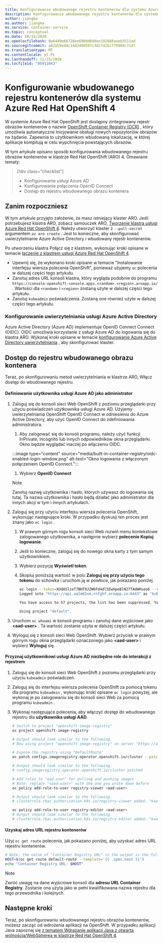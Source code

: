 ```yaml
---
title: Konfigurowanie wbudowanego rejestru kontenerów dla systemu Azure Red Hat OpenShift 4
description: Konfigurowanie wbudowanego rejestru kontenerów dla systemu Azure Red Hat OpenShift 4
author: jiangma
ms.author: jiangma
ms.service: container-service
ms.topic: conceptual
ms.date: 10/15/2020
ms.openlocfilehash: 0a6449e6b728ee690dd6ddee192868aaeb3511ad
ms.sourcegitcommit: a43a59e44c14d349d597c3d2fd2bc779989c71d7
ms.translationtype: MT
ms.contentlocale: pl-PL
ms.lasthandoff: 11/25/2020
ms.locfileid: "95911043"
---
```

# <a name="configure-built-in-container-registry-for-azure-red-hat-openshift-4"></a>Konfigurowanie wbudowanego rejestru kontenerów dla systemu Azure Red Hat OpenShift 4

W systemie Azure Red Hat OpenShift jest dostępny zintegrowany rejestr obrazów kontenerów o nazwie [OpenShift Container Registry (OCR)](https://docs.openshift.com/aro/4/registry/architecture-component-imageregistry.html) , który umożliwia automatyczne Inicjowanie obsługi nowych repozytoriów obrazów na żądanie. Zapewnia to użytkownikom wbudowaną lokalizację, w której aplikacje kompilują w celu wypchnięcia powstających obrazów.

W tym artykule opisano sposób konfigurowania wbudowanego rejestru obrazów kontenerów w klastrze Red Hat OpenShift (ARO) 4. Omawiane tematy:

> [!div class="checklist"]
> * Konfigurowanie usługi Azure AD
> * Konfigurowanie połączenia OpenID Connect
> * Dostęp do rejestru wbudowanego obrazu kontenera

## <a name="before-you-begin"></a>Zanim rozpoczniesz

W tym artykule przyjęto założenie, że masz istniejący klaster ARO. Jeśli potrzebujesz klastra ARO, zobacz samouczek ARO, [Tworzenie klastra usługi Azure Red Hat OpenShift 4](/azure/openshift/tutorial-create-cluster). Należy utworzyć klaster z `--pull-secret` argumentem `az aro create` .  Jest to konieczne, aby skonfigurować uwierzytelnianie Azure Active Directory i wbudowany rejestr kontenerów.

Po utworzeniu klastra Połącz się z klastrem, wykonując kroki opisane w temacie [łączenie z klastrem usługi Azure Red Hat OpenShift 4](/azure/openshift/tutorial-connect-cluster).
   * Upewnij się, że wykonano kroki opisane w temacie "Instalowanie interfejsu wiersza polecenia OpenShift", ponieważ użyjemy `oc` polecenia w dalszej części tego artykułu.
   * Zanotuj adres URL konsoli klastra, który wygląda podobnie do programu `https://console-openshift-console.apps.<random>.<region>.aroapp.io/` . Wartości dla `<random>` i `<region>` zostaną użyte w dalszej części tego artykułu.
   * Zanotuj `kubeadmin` poświadczenia. Zostaną one również użyte w dalszej części tego artykułu.

### <a name="configure-azure-active-directory-authentication"></a>Konfigurowanie uwierzytelniania usługi Azure Active Directory 

Azure Active Directory (Azure AD) implementuje OpenID Connect Connect (OIDC). OIDC umożliwia korzystanie z usługi Azure AD do logowania się do klastra ARO. Wykonaj kroki opisane w temacie [konfigurowanie Azure Active Directory uwierzytelniania](configure-azure-ad-cli.md) , aby skonfigurować klaster.

## <a name="access-the-built-in-container-image-registry"></a>Dostęp do rejestru wbudowanego obrazu kontenera

Teraz, po skonfigurowaniu metod uwierzytelniania w klastrze ARO, Włącz dostęp do wbudowanego rejestru.

#### <a name="define-the-azure-ad-user-to-be-an-administrator"></a>Definiowanie użytkownika usługi Azure AD jako administrator

1. Zaloguj się do konsoli sieci Web OpenShift z poziomu przeglądarki przy użyciu poświadczeń użytkownika usługi Azure AD. Użyjemy uwierzytelniania OpenShift OpenID Connect w odniesieniu do Azure Active Directory, aby użyć OpenID Connect do zdefiniowania administratora.

   1. Aby zalogować się do konsoli programu, należy użyć funkcji InPrivate, incognito lub innych odpowiedników okna przeglądarki. Okno będzie wyglądać inaczej po włączeniu OIDC.
   
   :::image type="content" source="media/built-in-container-registry/oidc-enabled-login-window.png" alt-text="Okno logowania z włączonym połączeniem OpenID Connect.":::
   1. Wybierz **OpenID Connect**

   > [!NOTE]
   > Zanotuj nazwę użytkownika i hasło, których używasz do logowania się tutaj. Ta nazwa użytkownika i hasło będą działać jako administrator dla innych akcji w tym i innych artykułach.
2. Zaloguj się przy użyciu interfejsu wiersza polecenia OpenShift, wykonując następujące kroki.  W przypadku dyskusji ten proces jest znany jako `oc login` .
   1. W prawym górnym rogu konsoli sieci Web rozwiń menu kontekstowe zalogowanego użytkownika, a następnie wybierz **polecenie Kopiuj logowanie**.
   2. Jeśli to konieczne, zaloguj się do nowego okna karty z tym samym użytkownikiem.
   3. Wybierz pozycję **Wyświetl token**.
   4. Skopiuj poniższą wartość w polu **Zaloguj się przy użyciu tego tokenu** do schowka i uruchom ją w powłoce, jak pokazano poniżej.

       ```bash
       oc login --token=XOdASlzeT7BHT0JZW6Fd4dl5EwHpeBlN27TAdWHseob --server=https://api.aqlm62xm.rnfghf.aroapp.io:6443
       Logged into "https://api.aqlm62xm.rnfghf.aroapp.io:6443" as "kube:admin" using the token provided.

       You have access to 57 projects, the list has been suppressed. You can list all projects with 'oc projects'

       Using project "default".
       ```

3. Uruchom `oc whoami` w konsoli programu i zanotuj dane wyjściowe jako **\<aad-user>** .  Ta wartość zostanie użyta w dalszej części artykułu.
4. Wyloguj się z konsoli sieci Web OpenShift. Wybierz przycisk w prawym górnym rogu okna przeglądarki oznaczonego jako **\<aad-user>** i wybierz **Wyloguj** się.


#### <a name="grant-the-azure-ad-user-the-necessary-roles-for-registry-interaction"></a>Przyznaj użytkownikowi usługi Azure AD niezbędne role do interakcji z rejestrem

1. Zaloguj się do konsoli sieci Web OpenShift z poziomu przeglądarki przy użyciu `kubeadmin` poświadczeń.
1. Zaloguj się do interfejsu wiersza polecenia OpenShift za pomocą tokenu dla programu `kubeadmin` , wykonując kroki opisane `oc login` powyżej, ale wykonaj je po zalogowaniu się do konsoli sieci Web za pomocą programu `kubeadmin` .
1. Wykonaj następujące polecenia, aby włączyć dostęp do wbudowanego rejestru dla **użytkownika usługi AAD**.

   ```bash
   # Switch to project "openshift-image-registry"
   oc project openshift-image-registry
   
   # Output should look similar to the following.
   # Now using project "openshift-image-registry" on server "https://api.x8xl3f4y.eastus.aroapp.io:6443".
   ```

   ```bash
   # Expose the registry using "DefaultRoute"
   oc patch configs.imageregistry.operator.openshift.io/cluster --patch '{"spec":{"defaultRoute":true}}' --type=merge

   # Output should look similar to the following.
   # config.imageregistry.operator.openshift.io/cluster patched
   ```

   ```bash
   # Add roles to "aad-user" for pulling and pushing images
   # Note: replace "<aad-user>" with the one you wrote down before
   oc policy add-role-to-user registry-viewer <aad-user>

   # Output should look similar to the following.
   # clusterrole.rbac.authorization.k8s.io/registry-viewer added: "kaaIjx75vFWovvKF7c02M0ya5qzwcSJ074RZBfXUc34"
   ```

   ```bash
   oc policy add-role-to-user registry-editor <aad-user>
   # Output should look similar to the following.
   # clusterrole.rbac.authorization.k8s.io/registry-editor added: "kaaIjx75vFWovvKF7c02M0ya5qzwcSJ074RZBfXUc34"
   ```

#### <a name="obtain-the-container-registry-url"></a>Uzyskaj adres URL rejestru kontenerów

Użyj `oc get route` polecenia, jak pokazano poniżej, aby uzyskać adres URL rejestru kontenerów.

```bash
# Note: the value of "Container Registry URL" in the output is the fully qualified registry name.
HOST=$(oc get route default-route --template='{{ .spec.host }}')
echo "Container Registry URL: $HOST"
```

   > [!NOTE]
   > Zwróć uwagę na dane wyjściowe konsoli dla **adresu URL Container Registry**. Zostanie ona użyta jako w pełni kwalifikowana nazwa rejestru dla tego przewodnika i kolejnych.

## <a name="next-steps"></a>Następne kroki

Teraz, po skonfigurowaniu wbudowanego rejestru obrazów kontenerów, możesz zacząć od wdrożenia aplikacji na OpenShift. W przypadku aplikacji Java zapoznaj się [z tematem Wdrażanie aplikacji Java z otwartą wolnością/WebSphereą w klastrze Red Hat OpenShift 4](howto-deploy-java-liberty-app.md).
